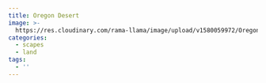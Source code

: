 ```yaml
---
title: Oregon Desert
image: >-
  https://res.cloudinary.com/rama-llama/image/upload/v1580059972/Oregon_Desert_anl9oo.jpg
categories:
  - scapes
  - land
tags:
  - ''
---
```


